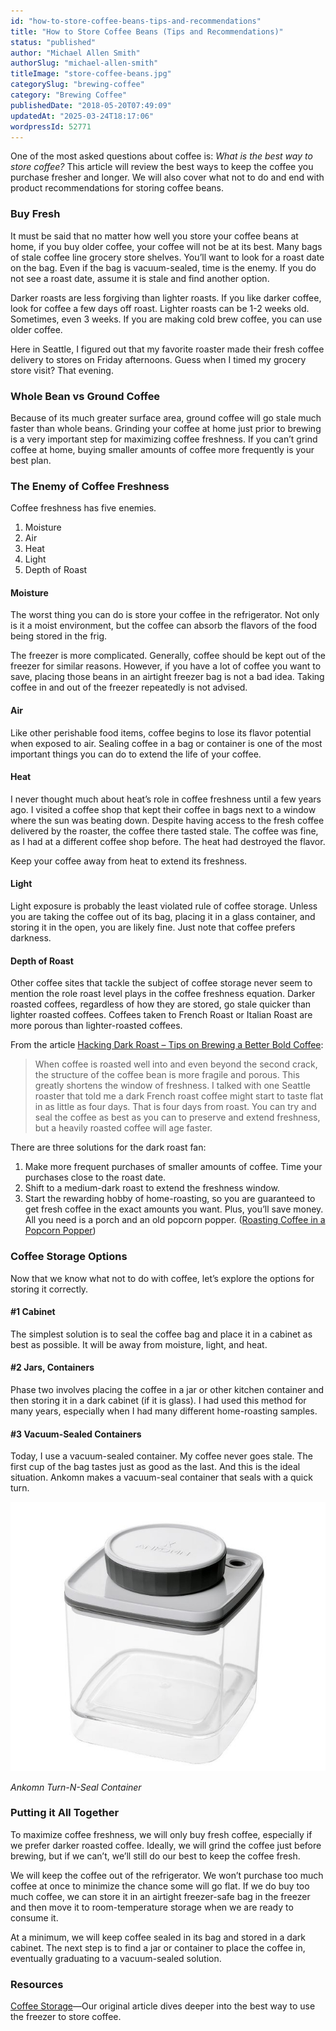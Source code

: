 ```yaml
---
id: "how-to-store-coffee-beans-tips-and-recommendations"
title: "How to Store Coffee Beans (Tips and Recommendations)"
status: "published"
author: "Michael Allen Smith"
authorSlug: "michael-allen-smith"
titleImage: "store-coffee-beans.jpg"
categorySlug: "brewing-coffee"
category: "Brewing Coffee"
publishedDate: "2018-05-20T07:49:09"
updatedAt: "2025-03-24T18:17:06"
wordpressId: 52771
---
```


One of the most asked questions about coffee is: *What is the best way to store coffee?* This article will review the best ways to keep the coffee you purchase fresher and longer. We will also cover what not to do and end with product recommendations for storing coffee beans.

### Buy Fresh

It must be said that no matter how well you store your coffee beans at home, if you buy older coffee, your coffee will not be at its best. Many bags of stale coffee line grocery store shelves. You’ll want to look for a roast date on the bag. Even if the bag is vacuum-sealed, time is the enemy. If you do not see a roast date, assume it is stale and find another option.

Darker roasts are less forgiving than lighter roasts. If you like darker coffee, look for coffee a few days off roast. Lighter roasts can be 1-2 weeks old. Sometimes, even 3 weeks. If you are making cold brew coffee, you can use older coffee.

Here in Seattle, I figured out that my favorite roaster made their fresh coffee delivery to stores on Friday afternoons. Guess when I timed my grocery store visit? That evening.

### Whole Bean vs Ground Coffee

Because of its much greater surface area, ground coffee will go stale much faster than whole beans. Grinding your coffee at home just prior to brewing is a very important step for maximizing coffee freshness. If you can’t grind coffee at home, buying smaller amounts of coffee more frequently is your best plan.

### The Enemy of Coffee Freshness

Coffee freshness has five enemies.

1.  Moisture
2.  Air
3.  Heat
4.  Light
5.  Depth of Roast

#### Moisture

The worst thing you can do is store your coffee in the refrigerator. Not only is it a moist environment, but the coffee can absorb the flavors of the food being stored in the frig.

The freezer is more complicated. Generally, coffee should be kept out of the freezer for similar reasons. However, if you have a lot of coffee you want to save, placing those beans in an airtight freezer bag is not a bad idea. Taking coffee in and out of the freezer repeatedly is not advised.

#### Air

Like other perishable food items, coffee begins to lose its flavor potential when exposed to air. Sealing coffee in a bag or container is one of the most important things you can do to extend the life of your coffee.

#### Heat

I never thought much about heat’s role in coffee freshness until a few years ago. I visited a coffee shop that kept their coffee in bags next to a window where the sun was beating down. Despite having access to the fresh coffee delivered by the roaster, the coffee there tasted stale. The coffee was fine, as I had at a different coffee shop before. The heat had destroyed the flavor.

Keep your coffee away from heat to extend its freshness.

#### Light

Light exposure is probably the least violated rule of coffee storage. Unless you are taking the coffee out of its bag, placing it in a glass container, and storing it in the open, you are likely fine. Just note that coffee prefers darkness.

#### Depth of Roast

Other coffee sites that tackle the subject of coffee storage never seem to mention the role roast level plays in the coffee freshness equation. Darker roasted coffees, regardless of how they are stored, go stale quicker than lighter roasted coffees. Coffees taken to French Roast or Italian Roast are more porous than lighter-roasted coffees.

From the article [Hacking Dark Roast – Tips on Brewing a Better Bold Coffee](http://ineedcoffee.com/hacking-dark-roast-tips-on-brewing-a-better-bold-coffee/):

> When coffee is roasted well into and even beyond the second crack, the structure of the coffee bean is more fragile and porous. This greatly shortens the window of freshness. I talked with one Seattle roaster that told me a dark French roast coffee might start to taste flat in as little as four days. That is four days from roast. You can try and seal the coffee as best as you can to preserve and extend freshness, but a heavily roasted coffee will age faster.

There are three solutions for the dark roast fan:

1.  Make more frequent purchases of smaller amounts of coffee. Time your purchases close to the roast date.
2.  Shift to a medium-dark roast to extend the freshness window.
3.  Start the rewarding hobby of home-roasting, so you are guaranteed to get fresh coffee in the exact amounts you want. Plus, you’ll save money. All you need is a porch and an old popcorn popper. ([Roasting Coffee in a Popcorn Popper](http://ineedcoffee.com/roasting-coffee-in-a-popcorn-popper/))

### Coffee Storage Options

Now that we know what not to do with coffee, let’s explore the options for storing it correctly.

#### #1 Cabinet

The simplest solution is to seal the coffee bag and place it in a cabinet as best as possible. It will be away from moisture, light, and heat.

#### #2 Jars, Containers

Phase two involves placing the coffee in a jar or other kitchen container and then storing it in a dark cabinet (if it is glass). I had used this method for many years, especially when I had many different home-roasting samples.

#### #3 Vacuum-Sealed Containers

Today, I use a vacuum-sealed container. My coffee never goes stale. The first cup of the bag tastes just as good as the last. And this is the ideal situation. Ankomn makes a vacuum-seal container that seals with a quick turn.

![vacuum seal coffee storage](vacuum-coffee-storage.jpg)

*Ankomn Turn-N-Seal Container*

### Putting it All Together

To maximize coffee freshness, we will only buy fresh coffee, especially if we prefer darker roasted coffee. Ideally, we will grind the coffee just before brewing, but if we can’t, we’ll still do our best to keep the coffee fresh.

We will keep the coffee out of the refrigerator. We won’t purchase too much coffee at once to minimize the chance some will go flat. If we do buy too much coffee, we can store it in an airtight freezer-safe bag in the freezer and then move it to room-temperature storage when we are ready to consume it.

At a minimum, we will keep coffee sealed in its bag and stored in a dark cabinet. The next step is to find a jar or container to place the coffee in, eventually graduating to a vacuum-sealed solution.

### Resources

[Coffee Storage](http://ineedcoffee.com/coffee-storage/)—Our original article dives deeper into the best way to use the freezer to store coffee.